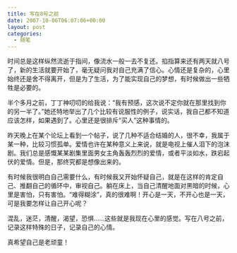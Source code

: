 ```yaml
---
title: 写在8号之前
date: 2007-10-06T06:07:06+00:00
layout: post
categories:
  - 随笔
---
```


时间总是这样纵然流逝于指间，像流水一般一去不复还。掐指算来还有两天就八号了，新的生活就要开始了，毫无疑问我对自己充满了信心。心情还是复杂的，心里始终还是舍不得离开，但是为了生活，为了能实现自己的梦想，有时候做出一些牺牲是必要的。

半个多月之前，丁丁神叨叨的给我说：“我有预感，这次说不定你就在那里找到你的另一半了。”她还特地举出了几个比较有说服性的例子，说实话，我自己都不知道应该怎样，如果遇到了。心里还是很排斥“买人”这种事情的。

昨天晚上在某个论坛上看到一个帖子，说了几种不适合结婚的人，很不幸，我属于某一种，比较习惯孤单。爱情也许在某种意义上来说，就是电视上催人泪下的泡沫剧。我们总是感慨某某剧集里面男女主角轰轰烈烈的爱情，或者平淡如水，跌宕起伏的爱情。但是，那终究都是想像出来的。
<!--more-->
有时候我很明白自己需要什么，有时候我又开始怀疑自己，就是在这样的肯定自己、推翻自己的循环中，审视自己。躺在床上，当自己清醒地面对黑暗的时候，心里是害怕，只有害怕。“难得糊涂”，真的很难啊！开心是一天，不开心也是一天，可是我要怎样让自己开心呢？

混乱，迷茫，清醒，渴望，恐惧……这些就是我现在心里的感觉。写在八号之前，记录这样特殊的日子，记录自己的心情。

真希望自己是老顽童！